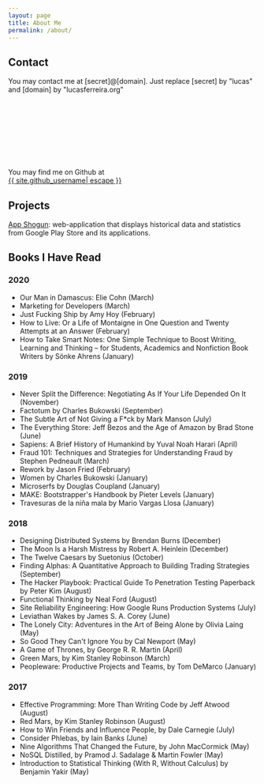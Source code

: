 ```yaml
---
layout: page
title: About Me
permalink: /about/
---
```


## Contact

You may contact me at [secret]@[domain]. Just replace [secret] by "lucas" and [domain] by "lucasferreira.org"

You may find me on Github at <a href="https://github.com/{{ site.github_username| cgi_escape | escape }}"><svg class="svg-icon"><use xlink:href="{{ '/assets/minima-social-icons.svg#github' | relative_url }}"></use></svg> <span class="username">{{ site.github_username| escape }}</span></a>


## Projects

[App Shogun](https://appshogun.com): web-application that displays historical data and statistics from Google Play Store and its applications.

## Books I Have Read

### 2020
- Our Man in Damascus: Elie Cohn (March)
- Marketing for Developers (March)
- Just Fucking Ship by Amy Hoy (February)
- How to Live: Or a Life of Montaigne in One Question and Twenty Attempts at an Answer (February)
- How to Take Smart Notes: One Simple Technique to Boost Writing, Learning and Thinking – for Students, Academics and Nonfiction Book Writers by Sönke Ahrens (January)

### 2019
- Never Split the Difference: Negotiating As If Your Life Depended On It (November)
- Factotum by Charles Bukowski (September)
- The Subtle Art of Not Giving a F*ck by Mark Manson (July)
- The Everything Store: Jeff Bezos and the Age of Amazon by Brad Stone (June)
- Sapiens: A Brief History of Humankind  by Yuval Noah Harari (April)
- Fraud 101: Techniques and Strategies for Understanding Fraud by Stephen Pedneault (March)
- Rework by Jason Fried (February)
- Women by Charles Bukowski (January)
- Microserfs by Douglas Coupland (January)
- MAKE: Bootstrapper's Handbook by Pieter Levels (January)
- Travesuras de la niña mala by Mario Vargas Llosa (January)

### 2018
- Designing Distributed Systems by Brendan Burns (December)
- The Moon Is a Harsh Mistress by Robert A. Heinlein (December)
- The Twelve Caesars by Suetonius (October)
- Finding Alphas: A Quantitative Approach to Building Trading Strategies (September)
- The Hacker Playbook: Practical Guide To Penetration Testing Paperback by Peter Kim (August)
- Functional Thinking by Neal Ford (August)
- Site Reliability Engineering: How Google Runs Production Systems (July)
- Leviathan Wakes by James S. A. Corey (June)
- The Lonely City: Adventures in the Art of Being Alone by Olivia Laing (May)
- So Good They Can't Ignore You by Cal Newport (May)
- A Game of Thrones, by George R. R. Martin (April)
- Green Mars, by Kim Stanley Robinson (March)
- Peopleware: Productive Projects and Teams, by Tom DeMarco (January)

### 2017
- Effective Programming: More Than Writing Code by Jeff Atwood (August)
- Red Mars, by Kim Stanley Robinson (August)
- How to Win Friends and Influence People, by Dale Carnegie (July)
- Consider Phlebas, by Iain Banks (June)
- Nine Algorithms That Changed the Future, by John MacCormick (May)
- NoSQL Distilled, by Pramod J. Sadalage & Martin Fowler (May)
- Introduction to Statistical Thinking (With R, Without Calculus) by Benjamin Yakir (May)
